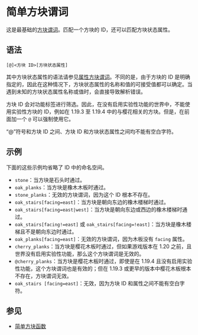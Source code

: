 # 简单方块谓词

这是最基础的[方块谓词](../zh.md)。匹配一个方块的 ID，还可以匹配方块状态属性。

## 语法

`[@]<方块 ID>[方块状态属性]`

其中方块状态属性的语法请参见[属性方块谓词](../properties/zh.md)。不同的是，由于方块的 ID 是明确指定的，因此在这种情况下，方块状态属性的名称和值的可接受值都可以确定。当遇到未知的方块状态属性名称或值时，会直接导致解析错误。

方块 ID 会对功能标签进行筛选。因此，在没有启用实验性功能的世界中，不能使用实验性方块的 ID，例如在 1.19.3 至 1.19.4 中的与樱花相关的方块。但是，在前面加一个 `@` 可以强制使用它。

“@”符号和方块 ID 之间、方块 ID 和方块状态属性之间均不能有空白字符。

## 示例

下面的这些示例均省略了 ID 中的命名空间。

- `stone`：当方块是石头时通过。
- `oak_planks`：当方块是橡木木板时通过。
- `stone_planks`：无效的方块谓词，因为这个 ID 根本不存在。
- `oak_stairs[facing=east]`：当方块是朝向东边的橡木楼梯时通过。
- `oak_stairs[facing=east|west]`：当方块是朝向东边或西边的橡木楼梯时通过。
- `oak_stairs[facing!=east]` 或 `oak_stairs[facing=!east]`：当方块是橡木楼梯且不是朝向东边时通过。
- `oak_planks[facing=east]`：无效的方块谓词，因为木板没有 `facing` 属性。
- `cherry_planks`：当方块是樱花木板时通过，但如果游戏版本在 1.20 之前，且世界没有启用实验性功能，那么这个方块谓词是无效的。
- `@cherry_planks`：当方块是樱花木板时通过，即使是在 1.19.4 且没有启用实验性功能，这个方块谓词也是有效的；但在 1.19.3 或更早的版本中樱花木板根本不存在，方块谓词无效。
- `oak_stairs [facing=east]`：无效，因为方块 ID 和属性之间不能有空白字符。

## 参见

- [简单方块函数](../../block_function/simple/zh.md)